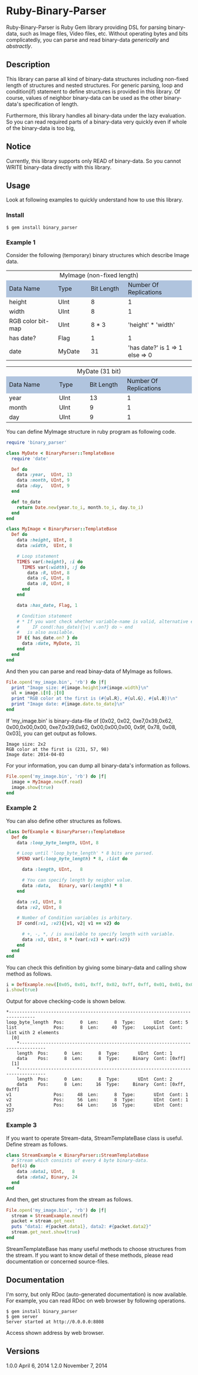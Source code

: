 Ruby-Binary-Parser
===================
Ruby-Binary-Parser is Ruby Gem library providing DSL for parsing binary-data, such as Image files, Video files, etc.
Without operating bytes and bits complicatedly, you can parse and read binary-data *generically* and *abstractly*.


Description
-----------
This library can parse all kind of binary-data structures including non-fixed length of structures and nested structures.
For generic parsing, loop and condition(if) statement to define structures is provided in this library.
Of course, values of neighbor binary-data can be used as the other binary-data's specification of length.

Furthermore, this library handles all binary-data under the lazy evaluation.
So you can read required parts of a binary-data very quickly even if whole of the binary-data is too big, 


Notice
------
Currently, this library supports only READ of binary-data.
So you cannot WRITE binary-data directly with this library.


Usage
-----
Look at following examples to quickly understand how to use this library.

### Install ###
    $ gem install binary_parser


### Example 1  ###
Consider the following (temporary) binary structures which describe Image data.

<table style="margin-left:auto;margin-right:auto;">
  <tr><td colspan=4 style="text-align:center;">MyImage (non-fixed length)</td></tr>
  <tr style="background-color:lightsteelblue;">
	  <td style="width:150px;">Data Name</td>
		<td style="width:80px;">Type</td>
	  <td style="width:100px;">Bit Length</td>
		<td style="width:200px;">Number Of Replications</td>
	</tr>
  <tr>
	  <td>height</td>
		<td>UInt</td>
	  <td>8</td>
		<td>1</td>
	</tr>
  <tr>
	  <td>width</td>
		<td>UInt</td>
	  <td>8</td>
		<td>1</td>
	</tr>
  <tr>
	  <td>RGB color bit-map</td>
		<td>UInt</td>
	  <td>8 * 3</td>
		<td>'height' * 'width'</td>
	</tr>
  <tr>
	  <td>has date?</td>
		<td>Flag</td>
	  <td>1</td>
		<td>1</td>
	</tr>
  <tr>
	  <td>date</td>
		<td>MyDate</td>
	  <td>31</td>
		<td>'has date?' is 1 => 1<br>else => 0</td>
	</tr>
</table>


<table style="margin-left:auto;margin-right:auto;">
  <tr><td colspan=4 style="text-align:center;">MyDate (31 bit)</td></tr>
  <tr style="background-color:lightsteelblue;">
	  <td style="width:150px;">Data Name</td>
		<td style="width:80px;">Type</td>
	  <td style="width:100px;">Bit Length</td>
		<td style="width:200px;">Number Of Replications</td>
	</tr>
  <tr>
	  <td>year</td>
		<td>UInt</td>
	  <td>13</td>
		<td>1</td>
	</tr>
  <tr>
	  <td>month</td>
		<td>UInt</td>
	  <td>9</td>
		<td>1</td>
	</tr>
  <tr>
	  <td>day</td>
		<td>UInt</td>
	  <td>9</td>
		<td>1</td>
	</tr>
</table>

You can define MyImage structure in ruby program as following code.

```ruby
require 'binary_parser'

class MyDate < BinaryParser::TemplateBase
  require 'date'

  Def do
    data :year,  UInt, 13
    data :month, UInt, 9
    data :day,   UInt, 9
  end

  def to_date
    return Date.new(year.to_i, month.to_i, day.to_i)
  end
end

class MyImage < BinaryParser::TemplateBase
  Def do
    data :height, UInt, 8
    data :width,  UInt, 8

    # Loop statement
    TIMES var(:height), :i do
      TIMES var(:width), :j do
        data :R, UInt, 8
        data :G, UInt, 8
        data :B, UInt, 8
      end
    end

    data :has_date, Flag, 1

    # Condition statement
    # * If you want check whether variable-name is valid, alternative expression
    #     IF cond(:has_date){|v| v.on?} do ~ end
    #   is also available.
    IF E{ has_date.on? } do
      data :date, MyDate, 31
    end
  end
end
```

And then you can parse and read binay-data of MyImage as follows.

```ruby
File.open('my_image.bin', 'rb') do |f|
  print "Image size: #{image.height}x#{image.width}\n"
  ul = image.i[0].j[0]
  print "RGB color at the first is (#{ul.R}, #{ul.G}, #{ul.B})\n"
  print "Image date: #{image.date.to_date}\n"
end
```

If 'my_image.bin' is binary-data-file of [0x02, 0x02, 0xe7,0x39,0x62, 0x00,0x00,0x00, 0xe7,0x39,0x62, 0x00,0x00,0x00, 0x9f, 0x78, 0x08, 0x03], 
you can get output as follows.

    Image size: 2x2
    RGB color at the first is (231, 57, 98)
    Image date: 2014-04-03


For your information, you can dump all binary-data's information as follows.

```ruby
File.open('my_image.bin', 'rb') do |f|
  image = MyImage.new(f.read)
  image.show(true)
end
```

### Example 2  ###
You can also define other structures as follows.

```ruby
class DefExample < BinaryParser::TemplateBase
  Def do
    data :loop_byte_length, UInt, 8

    # Loop until 'loop_byte_length' * 8 bits are parsed.
    SPEND var(:loop_byte_length) * 8, :list do

      data :length, UInt,   8

      # You can specify length by neigbor value.
      data :data,   Binary, var(:length) * 8
    end

    data :v1, UInt, 8
    data :v2, UInt, 8

    # Number of Condition variables is arbitary. 
    IF cond(:v1, :v2){|v1, v2| v1 == v2} do

      # +, -, *, / is available to specify length with variable.
      data :v3, UInt, 8 * (var(:v1) + var(:v2))
    end
  end
end
```

You can check this definition by giving some binary-data and calling show method as follows. 

```ruby
i = DefExample.new([0x05, 0x01, 0xff, 0x02, 0xff, 0xff, 0x01, 0x01, 0x01, 0x01].pack("C*"))
i.show(true)
```

Output for above checking-code is shown below.

```
*--------------------------------------------------------------------------------
loop_byte_length  Pos:      0  Len:      8  Type:       UInt  Cont: 5
list              Pos:      8  Len:     40  Type:   LoopList  Cont: list with 2 elements
  [0]
    *--------------------------------------------------------------------------------
    length  Pos:      0  Len:      8  Type:       UInt  Cont: 1
    data    Pos:      8  Len:      8  Type:     Binary  Cont: [0xff]
  [1]
    *--------------------------------------------------------------------------------
    length  Pos:      0  Len:      8  Type:       UInt  Cont: 2
    data    Pos:      8  Len:     16  Type:     Binary  Cont: [0xff, 0xff]
v1                Pos:     48  Len:      8  Type:       UInt  Cont: 1
v2                Pos:     56  Len:      8  Type:       UInt  Cont: 1
v3                Pos:     64  Len:     16  Type:       UInt  Cont: 257
```


### Example 3  ###
If you want to operate Stream-data, StreamTemplateBase class is useful. Define stream as follows.

```ruby
class StreamExample < BinaryParser::StreamTemplateBase
  # Stream which consists of every 4 byte binary-data.
  Def(4) do
    data :data1, UInt,   8
    data :data2, Binary, 24
  end
end
```

And then, get structures from the stream as follows.

```ruby
File.open('my_image.bin', 'rb') do |f|
  stream = StreamExample.new(f)
  packet = stream.get_next
  puts "data1: #{packet.data1}, data2: #{packet.data2}"
  stream.get_next.show(true)
end
```

StreamTemplateBase has many useful methods to choose structures from the stream.
If you want to know detail of these methods, please read documentation or concerned source-files.


Documentation
--------------
I'm sorry, but only RDoc (auto-generated documentation) is now available.
For example, you can read RDoc on web browser by following operations.

    $ gem install binary_parser
    $ gem server
    Server started at http://0.0.0.0:8808

Access shown address by web browser.


Versions
--------
1.0.0 April    6, 2014
1.2.0 November 7, 2014
